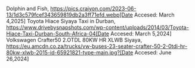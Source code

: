 Dolphin and Fish, https://pics.craiyon.com/2023-06-13/1d3c579fcef343659819db2a3ff71efd.webp[Date Accesed: March 4,2025]
Toyota Hiace Siyaya Taxi in Durban, https://www.drivebysnapshots.com/wp-content/uploads/2014/03/Toyota-Hiace-Taxi-Durban-South-Africa-04[Date Accesed: March 5,2024]
Volkswagen Crafter50 2.OTDL 80KW HR XLWB Siyaya, https://eu.amcdn.co.za/trucks/vw-buses-23-seater-crafter-50-2-0tdi-hr-80kw-xlwb-2015-id-65921821-type-main.jpg?[Date Accesed: June 26,2024] 

